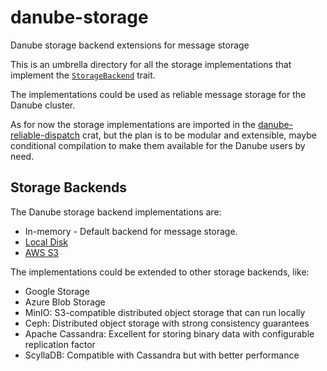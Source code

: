 # danube-storage

Danube storage backend extensions for message storage

This is an umbrella directory for all the storage implementations that implement the [`StorageBackend`](https://github.com/danube-messaging/danube/blob/main/danube-reliable-dispatch/src/storage_backend.rs#L17) trait.

The implementations could be used as reliable message storage for the Danube cluster.

As for now the storage implementations are imported in the [danube-reliable-dispatch](https://github.com/danube-messaging/danube/tree/main/danube-reliable-dispatch) crat, but the plan is to be modular and extensible, maybe conditional compilation to make them available for the Danube users by need.

## Storage Backends

The Danube storage backend implementations are:

* In-memory - Default backend for message storage.
* [Local Disk](danube-storage-disk/)
* [AWS S3](danube-storage-s3/)

The implementations could be extended to other storage backends, like:

* Google Storage
* Azure Blob Storage
* MinIO: S3-compatible distributed object storage that can run locally
* Ceph: Distributed object storage with strong consistency guarantees
* Apache Cassandra: Excellent for storing binary data with configurable replication factor
* ScyllaDB: Compatible with Cassandra but with better performance
